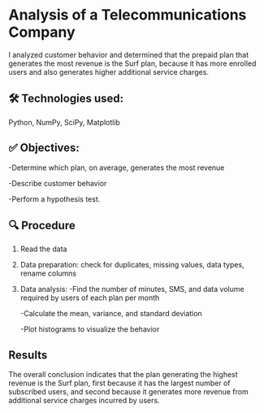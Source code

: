 # Analysis of a Telecommunications Company
I analyzed customer behavior and determined that the prepaid plan that generates the most revenue is the Surf plan, because it has more enrolled users and also generates higher additional service charges.

## 🛠️ Technologies used:
Python, NumPy, SciPy, Matplotlib

## ✅ Objectives:
-Determine which plan, on average, generates the most revenue

-Describe customer behavior

-Perform a hypothesis test.

## 🔍 Procedure
1. Read the data
2. Data preparation: check for duplicates, missing values, data types, rename columns
3. Data analysis:
     -Find the number of minutes, SMS, and data volume required by users of each plan per month

     -Calculate the mean, variance, and standard deviation

     -Plot histograms to visualize the behavior

## Results
The overall conclusion indicates that the plan generating the highest revenue is the Surf plan, first because it has the largest number of subscribed users, and second because it generates more revenue from additional service charges incurred by users.

